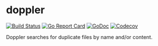 # doppler

[![Build Status](https://api.travis-ci.org/imba3r/doppler.svg?branch=master)](https://travis-ci.org/imba3r/doppler) [![Go Report Card](https://goreportcard.com/badge/github.com/imba3r/doppler)](https://goreportcard.com/report/github.com/imba3r/doppler) [![GoDoc](https://godoc.org/github.com/imba3r/doppler?status.svg)](https://godoc.org/github.com/imba3r/doppler) [![Codecov](https://codecov.io/github/imba3r/doppler/coverage.svg)](https://codecov.io/github/imba3r/doppler)

Doppler searches for duplicate files by name and/or content.
